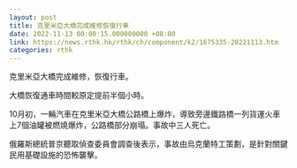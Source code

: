 ```yaml
---
layout: post
title: 克里米亞大橋完成維修恢復行車
date: 2022-11-13 00:00:15.000000000 +08:00
link: https://news.rthk.hk/rthk/ch/component/k2/1675335-20221113.htm
categories: rthk
---
```


克里米亞大橋完成維修，恢復行車。

大橋恢復通車時間較原定提前半個小時。

10月初，一輛汽車在克里米亞大橋公路橋上爆炸，導致旁邊鐵路橋一列貨運火車上7個油罐被燃燒爆炸，公路橋部分崩塌。事故中三人死亡。

俄羅斯總統普京聽取偵查委員會調查後表示，事故由烏克蘭特工策劃，是針對關鍵民用基礎設施的恐怖襲擊。

